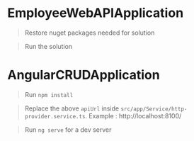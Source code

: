 # EmployeeWebAPIApplication

  > Restore nuget packages needed for solution
  
  > Run the solution

# AngularCRUDApplication

  > Run `npm install`
  
  > Replace the above `apiUrl` inside `src/app/Service/http-provider.service.ts`. Example : http://localhost:8100/
  
  > Run `ng serve` for a dev server


